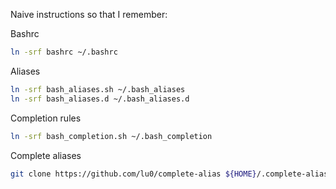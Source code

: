 Naive instructions so that I remember:

Bashrc
```sh
ln -srf bashrc ~/.bashrc
```

Aliases
```sh
ln -srf bash_aliases.sh ~/.bash_aliases
ln -srf bash_aliases.d ~/.bash_aliases.d
```

Completion rules
```sh
ln -srf bash_completion.sh ~/.bash_completion
```

Complete aliases
```sh
git clone https://github.com/lu0/complete-alias ${HOME}/.complete-alias
```
